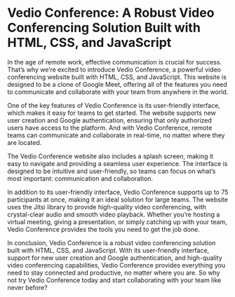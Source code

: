 # Vedio Conference: A Robust Video Conferencing Solution Built with HTML, CSS, and JavaScript

In the age of remote work, effective communication is crucial for success. That’s why we’re excited to introduce Vedio Conference, a powerful video conferencing website built with HTML, CSS, and JavaScript. This website is designed to be a clone of Google Meet, offering all of the features you need to communicate and collaborate with your team from anywhere in the world.

One of the key features of Vedio Conference is its user-friendly interface, which makes it easy for teams to get started. The website supports new user creation and Google authentication, ensuring that only authorized users have access to the platform. And with Vedio Conference, remote teams can communicate and collaborate in real-time, no matter where they are located.

The Vedio Conference website also includes a splash screen, making it easy to navigate and providing a seamless user experience. The interface is designed to be intuitive and user-friendly, so teams can focus on what’s most important: communication and collaboration.

In addition to its user-friendly interface, Vedio Conference supports up to 75 participants at once, making it an ideal solution for large teams. The website uses the Jitsi library to provide high-quality video conferencing, with crystal-clear audio and smooth video playback. Whether you’re hosting a virtual meeting, giving a presentation, or simply catching up with your team, Vedio Conference provides the tools you need to get the job done.

In conclusion, Vedio Conference is a robust video conferencing solution built with HTML, CSS, and JavaScript. With its user-friendly interface, support for new user creation and Google authentication, and high-quality video conferencing capabilities, Vedio Conference provides everything you need to stay connected and productive, no matter where you are. So why not try Vedio Conference today and start collaborating with your team like never before?
